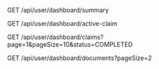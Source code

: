 GET /api/user/dashboard/summary

GET /api/user/dashboard/active-claim

GET /api/user/dashboard/claims?page=1&pageSize=10&status=COMPLETED

GET /api/user/dashboard/documents?pageSize=2
